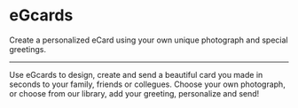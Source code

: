 # eGcards
Create a personalized eCard using your own unique photograph and special greetings.

___

Use eGcards to design, create and send a beautiful card you made in seconds to your family, friends or collegues. Choose your own photograph, or choose from our library, add your greeting, personalize and send!
